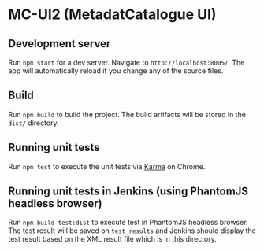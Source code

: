 # MC-UI2 (MetadatCatalogue UI)


## Development server

Run `npm start` for a dev server. 
Navigate to `http://localhost:8005/`. The app will automatically reload if you change any of the source files.


## Build

Run `npm build` to build the project. The build artifacts will be stored in the `dist/` directory.


## Running unit tests

Run `npm test` to execute the unit tests via [Karma](https://karma-runner.github.io) on Chrome.


## Running unit tests in Jenkins (using PhantomJS headless browser)

Run `npm build test:dist` to execute test in PhantomJS headless browser.
The test result will be saved on `test_results` and Jenkins should display the test result based on the XML result file which is in this directory.

